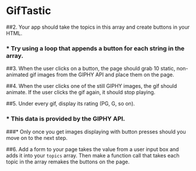 # GifTastic

##2. Your app should take the topics in this array and create buttons in your HTML.
 ###  * Try using a loop that appends a button for each string in the array.

##3. When the user clicks on a button, the page should grab 10 static, non-animated gif images from the GIPHY API and place them on the page.

##4. When the user clicks one of the still GIPHY images, the gif should animate. If the user clicks the gif again, it should stop playing.

##5. Under every gif, display its rating (PG, G, so on).
  ### * This data is provided by the GIPHY API.
   ###* Only once you get images displaying with button presses should you move on to the next step.

##6. Add a form to your page takes the value from a user input box and adds it into your `topics` array. Then make a function call that takes each topic in the array remakes the buttons on the page.